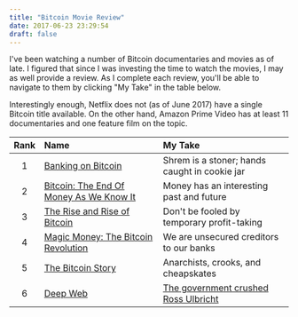 ```yaml
---
title: "Bitcoin Movie Review"
date: 2017-06-23 23:29:54
draft: false
---
```



I've been watching a number of Bitcoin documentaries and movies as of late.  I figured that since I was investing the time to watch the movies, I may as well provide a review.  As I complete each review, you'll be able to navigate to them by clicking "My Take" in the table below.

Interestingly enough, Netflix does not (as of June 2017) have a single Bitcoin title available.  On the other hand, Amazon Prime Video has at least 11 documentaries and one feature film on the topic.

| Rank | Name | My Take
| :---: | :--- | :--- 
| 1 | [Banking on Bitcoin][1] | Shrem is a stoner; hands caught in cookie jar
| 2 | [Bitcoin: The End Of Money As We Know It][2] | Money has an interesting past and future
| 3 | [The Rise and Rise of Bitcoin][3] | Don't be fooled by temporary profit-taking
| 4 | [Magic Money: The Bitcoin Revolution][4] | We are unsecured creditors to our banks
| 5 | [The Bitcoin Story][5] | Anarchists, crooks, and cheapskates
| 6 | [Deep Web][6] | [The government crushed Ross Ulbricht][21]

[//]: # (Links to the actual movies)
[1]: https://www.amazon.com/gp/video/detail/B01MTQZOCV
[2]: https://www.amazon.com/gp/video/detail/B013HU3WX6
[3]: https://www.amazon.com/Rise-Bitcoin-Daniel-Mross/dp/B00OGM2ZY2
[4]: https://www.amazon.com/Magic-Money-Tim-Delmastro/dp/B01MU1K517
[5]: https://www.amazon.com/gp/video/detail/B00V0RZZE
[6]: https://www.amazon.com/Deep-Web-Alex-Winter/dp/B014MCABXW

[//]: # (Links to my individual movie reviews)
[21]: /Movie-Review-Deep-Web
